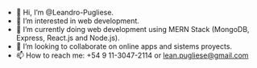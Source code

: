 - 👋 Hi, I’m @Leandro-Pugliese.
- 👀 I’m interested in web development.
- 🌱 I’m currently doing web development using MERN Stack (MongoDB, Express, React.js and Node.js).
- 💞️ I’m looking to collaborate on online apps and sistems proyects.
- 📫 How to reach me: +54 9 11-3047-2114 or lean.pugliese@gmail.com
